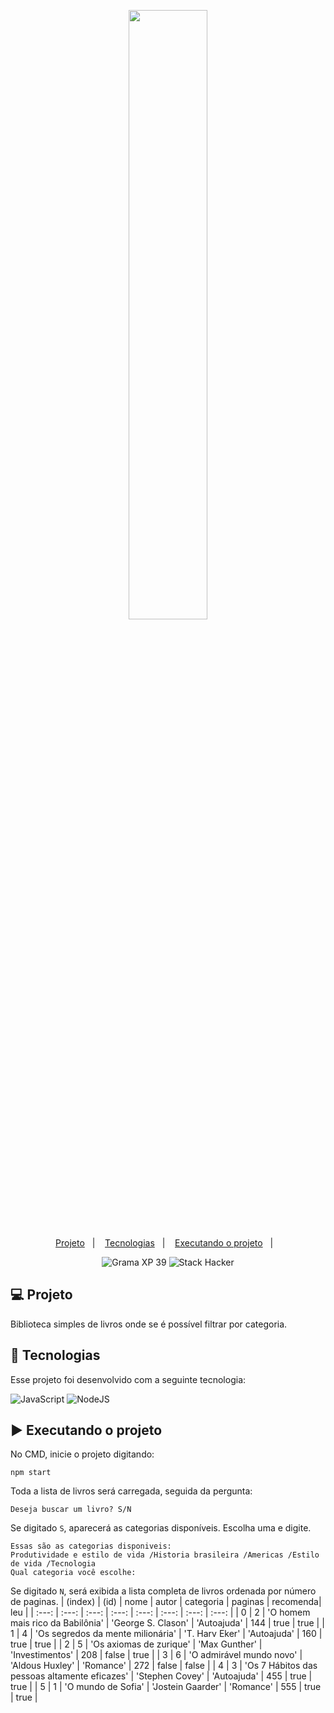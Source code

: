 <p align="center">
  <img src="https://github.com/scillapinheiro/gama_academy_desafio-1/blob/main/logo-gama-academy.png" width="50%">
</p>

<p align="center">
  <a href="#-Projeto">Projeto</a>&nbsp;&nbsp;&nbsp;|&nbsp;&nbsp;&nbsp;
  <a href="#-tecnologias">Tecnologias</a>&nbsp;&nbsp;&nbsp;|&nbsp;&nbsp;&nbsp;
  <a href="#-executando-o-projeto">Executando o projeto</a>&nbsp;&nbsp;&nbsp;|&nbsp;&nbsp;&nbsp;
</p>

<p align="center">
  <img alt="Grama XP 39" src="https://img.shields.io/static/v1?label=xp&message=39&color=success&labelColor=grey">
  
  <img alt="Stack Hacker" src="https://img.shields.io/static/v1?label=stack&message=hacker&color=success&labelColor=grey">
  
</p>

## :computer: Projeto
Biblioteca simples de livros onde se é possível filtrar por categoria.

## :rocket: Tecnologias

Esse projeto foi desenvolvido com a seguinte tecnologia:

![JavaScript](https://img.shields.io/badge/javascript-%23323330.svg?style=for-the-badge&logo=javascript&logoColor=%23F7DF1E)
![NodeJS](https://img.shields.io/badge/node.js-6DA55F?style=for-the-badge&logo=node.js&logoColor=white)

## :arrow_forward: Executando o projeto
No CMD, inicie o projeto digitando:
```
npm start
```
Toda a lista de livros será carregada, seguida da pergunta:
```
Deseja buscar um livro? S/N
```
Se digitado ``S``, aparecerá as categorias disponíveis. Escolha uma e digite.
```
Essas são as categorias disponiveis:
Produtividade e estilo de vida /Historia brasileira /Americas /Estilo de vida /Tecnologia
Qual categoria você escolhe:
```
Se digitado ``N``, será exibida a lista completa de livros ordenada por número de paginas.
| (index) | (id) | nome | autor | categoria | paginas | recomenda| leu |
| :---: | :---: | :---: | :---: | :---: | :---: | :---: | :---: |
| 0 | 2 | 'O homem mais rico da Babilônia' | 'George S. Clason' | 'Autoajuda' | 144 | true | true |
| 1 | 4 | 'Os segredos da mente milionária' | 'T. Harv Eker' | 'Autoajuda' | 160 | true | true |
| 2 | 5 | 'Os axiomas de zurique' | 'Max Gunther' | 'Investimentos' | 208 | false | true |
| 3 | 6 | 'O admirável mundo novo' | 'Aldous Huxley' | 'Romance' | 272 | false | false |
| 4 | 3 | 'Os 7 Hábitos das pessoas altamente eficazes' | 'Stephen Covey' | 'Autoajuda' | 455 | true | true |
| 5 | 1 | 'O mundo de Sofia' | 'Jostein Gaarder' | 'Romance' | 555 | true | true |


